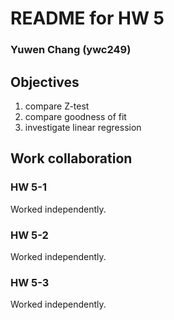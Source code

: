 # README for HW 5

### Yuwen Chang (ywc249)

## Objectives
1. compare Z-test
2. compare goodness of fit
3. investigate linear regression

## Work collaboration
### HW 5-1
Worked independently.

### HW 5-2
Worked independently.

### HW 5-3
Worked independently.